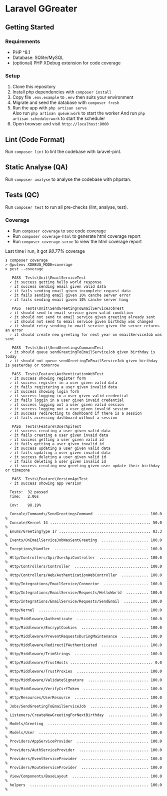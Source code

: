 # Laravel GGreater

## Getting Started

### Requirements

* PHP ^8.1
* Database: SQlite/MySQL
* (optional) PHP XDebug extension for code coverage

### Setup

1. Clone this repository
2. Install php dependencies with `composer install`
3. Copy file `.env.example` to `.env` then suits your environment
4. Migrate and seed the database with `composer fresh`
5. Run the app with `php artisan serve`  
   Also run `php artisan queue:work` to start the worker
   And run `php artisan schedule:work` to start the scheduler
5. Open browser and visit `http://localhost:8000`  
   
## Lint (Code Format)

Run `composer lint` to lint the codebase with laravel-pint.

## Static Analyse (QA)

Run `composer analyse` to analyse the codebase with phpstan.

## Tests (QC)

Run `composer test` to run all pre-checks (lint, analyse, test).

### Coverage

* Run `composer coverage` to see code coverage
* Run `composer coverage-html` to generate html coverage report
* Run `composer coverage-serve` to view the html coverage report

Last time i run, it got *98.77%* coverage

```
❯ composer coverage
> @putenv XDEBUG_MODE=coverage
> pest --coverage

   PASS  Tests\Unit\EmailServiceTest
  ✓ it success getting hello world response
  ✓ it success sending email given valid data
  ✓ it fails sending email given incomplete request data
  ✓ it fails sending email given 10% canche server error
  ✓ it fails sending email given 10% canche server hang

   PASS  Tests\Unit\SendGreetingToEmailServiceJobTest
  ✓ it should send to email service given valid condition
  ✓ it should not send to email service given greeting already sent
  ✓ it should not send to email service given birthday was changed
  ✓ it should retry sending to email service given the server returns an error
  ✓ it should create new greeting for next year on emailServiceJob was sent

   PASS  Tests\Unit\SendGreetingsCommandTest
  ✓ it should queue sendGreetingToEmailServiceJob given birthday is today
  ✓ it should not queue sendGreetingToEmailServiceJob given birthday is yesterday or tomorrow

   PASS  Tests\Feature\AuthenticationWebTest
  ✓ it success showing register form
  ✓ it success register in a user given valid data
  ✓ it fails registering a user given invalid data
  ✓ it success showing login form
  ✓ it success logging in a user given valid credential
  ✓ it fails loggin in a user given invaid credential
  ✓ it success logging out a user given valid session
  ✓ it success logging out a user given invalid session
  ✓ it success redirecting to dashboard if there is a session
  ✓ it fails accessing dashboard without a session

   PASS  Tests\Feature\UserApiTest
  ✓ it success creating a user given valid data
  ✓ it fails creating a user given invaid data
  ✓ it success getting a user given valid id
  ✓ it fails getting a user given invalid id
  ✓ it success updating a user given valid data
  ✓ it fails updating a user given invalid data
  ✓ it success deleting a user given valid id
  ✓ it fails deleting a user given invalid id
  ✓ it success creating new greeting given user update their birthday or timezone

   PASS  Tests\Feature\VersionApiTest
  ✓ it success showing app version

  Tests:  32 passed
  Time:   2.06s

  Cov:    98.19%

  Console/Commands/SendGreetingsCommand  ....................... 100.0 %
  Console/Kernel 14 ............................................. 50.0 %
  Enums/GreetingType 17 ......................................... 83.3 %
  Events/OnEmailServiceJobWasSentGreeting  ..................... 100.0 %
  Exceptions/Handler  .......................................... 100.0 %
  Http/Controllers/Api/UserApiController  ...................... 100.0 %
  Http/Controllers/Controller  ................................. 100.0 %
  Http/Controllers/Web/AuthenticationWebController  ............ 100.0 %
  Http/Integrations/EmailService/Connector  .................... 100.0 %
  Http/Integrations/EmailService/Requests/HelloWorld  .......... 100.0 %
  Http/Integrations/EmailService/Requests/SendEmail  ........... 100.0 %
  Http/Kernel  ................................................. 100.0 %
  Http/Middleware/Authenticate  ................................ 100.0 %
  Http/Middleware/EncryptCookies  .............................. 100.0 %
  Http/Middleware/PreventRequestsDuringMaintenance  ............ 100.0 %
  Http/Middleware/RedirectIfAuthenticated  ..................... 100.0 %
  Http/Middleware/TrimStrings  ................................. 100.0 %
  Http/Middleware/TrustHosts ..................................... 0.0 %
  Http/Middleware/TrustProxies  ................................ 100.0 %
  Http/Middleware/ValidateSignature  ........................... 100.0 %
  Http/Middleware/VerifyCsrfToken  ............................. 100.0 %
  Http/Resources/UserResource  ................................. 100.0 %
  Jobs/SendGreetingToEmailServiceJob  .......................... 100.0 %
  Listeners/CreateNewGreetingForNextBirthday  .................. 100.0 %
  Models/Greeting  ............................................. 100.0 %
  Models/User  ................................................. 100.0 %
  Providers/AppServiceProvider  ................................ 100.0 %
  Providers/AuthServiceProvider  ............................... 100.0 %
  Providers/EventServiceProvider  .............................. 100.0 %
  Providers/RouteServiceProvider  .............................. 100.0 %
  View/Components/BaseLayout  .................................. 100.0 %
  helpers  ..................................................... 100.0 %
```